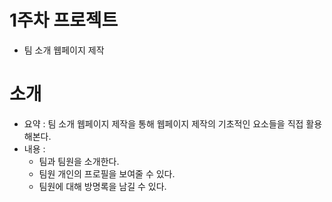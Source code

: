 # 1주차 프로젝트
  - 팀 소개 웹페이지 제작
# 소개
  - 요약 : 팀 소개 웹페이지 제작을 통해 웹페이지 제작의 기초적인 요소들을 직접 활용해본다.
  - 내용 :
      - 팀과 팀원을 소개한다.
      - 팀원 개인의 프로필을 보여줄 수 있다.
      - 팀원에 대해 방명록을 남길 수 있다.
